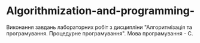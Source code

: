 # Algorithmization-and-programming-
Виконання завдань лабораторних робіт з дисципліни "Алгоритмізація та програмування. Процедурне програмування". Мова програмування - C.
